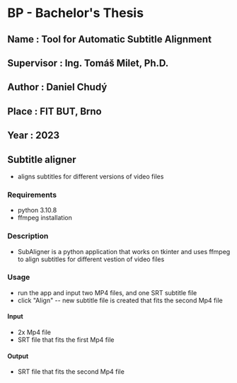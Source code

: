 # BP - Bachelor's Thesis

## Name : Tool for Automatic Subtitle Alignment
## Supervisor : Ing. Tomáš Milet, Ph.D.
## Author : Daniel Chudý
## Place : FIT BUT, Brno
## Year : 2023

## Subtitle aligner

- aligns subtitles for different versions of video files 

### Requirements

- python 3.10.8
- ffmpeg installation

### Description

- SubAligner is a python application that works on tkinter and uses ffmpeg to align subtitles for different vestion of video files

### Usage

- run the app and input two MP4 files, and one SRT subtitle file
- click "Align" -- new subtitle file is created that fits the second Mp4 file

#### Input

- 2x Mp4 file
- SRT file that fits the first Mp4 file

#### Output

- SRT file that fits the second Mp4 file



